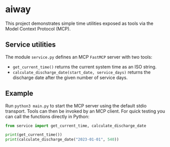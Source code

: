 # aiway

This project demonstrates simple time utilities exposed as tools via the
Model Context Protocol (MCP).

## Service utilities

The module `service.py` defines an MCP `FastMCP` server with two tools:

- `get_current_time()` returns the current system time as an ISO string.
- `calculate_discharge_date(start_date, service_days)` returns the discharge
  date after the given number of service days.

## Example

Run `python3 main.py` to start the MCP server using the default stdio
transport. Tools can then be invoked by an MCP client. For quick testing you can
call the functions directly in Python:

```python
from service import get_current_time, calculate_discharge_date

print(get_current_time())
print(calculate_discharge_date("2023-01-01", 540))
```

